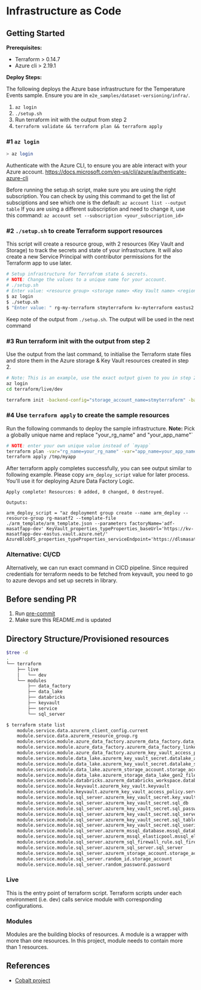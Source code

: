 # Infrastructure as Code

## Getting Started

**Prerequisites:**

- Terraform > 0.14.7
- Azure cli > 2.19.1

**Deploy Steps:**

The following deploys the Azure base infrastructure for the Temperature Events sample. Ensure you are in `e2e_samples/dataset-versioning/infra/`.

1. `az login`
2. `./setup.sh`
3. Run terraform init with the output from step 2
4. `terraform validate && terraform plan && terraform apply`

### #1 `az login`

```bash
> az login
```

Authenticate with the Azure CLI, to ensure you are able interact with your Azure account.
<https://docs.microsoft.com/en-us/cli/azure/authenticate-azure-cli>

Before running the setup.sh script, make sure you are using the right subscription.
You can check by using this command to get the list of subsciptions and see which one is the default:
```az account list --output table```
If you are using a different subscription and need to change it, use this command:
```az account set --subscription <your_subscription_id>```

### #2 `./setup.sh` to create Terraform support resources

This script will create a resource group, with 2 resources (Key Vault and Storage) to track the secrets and state of your infrastructure. It will also create a new Service Principal with contributor permissions for the Terraform app to use later.

```bash
# Setup infrastructure for Terrafrom state & secrets.
# NOTE: Change the values to a unique name for your account.
# ./setup.sh 
# Enter value: <resource group> <storage name> <Key Vault name> <region>
$ az login
$ ./setup.sh
$ "Enter value: " rg-my-terraform stmyterraform kv-myterraform eastus2
```

Keep note of the output from `./setup.sh`. The output will be used in the next command

### #3 Run terraform init with the output from step 2

Use the output from the last command, to initialise the Terraform state files and store them in the Azure storage & Key Vault resources created in step 2.

```bash
# Note: This is an example, use the exact output given to you in step 2.
az login
cd terraform/live/dev

terraform init -backend-config="storage_account_name=stmyterraform" -backend-config="container_name=terraform-state" -backend-config="access_key=$(az keyvault secret show --name tfstate-storage-key --vault-name kv-myterraform --query value -o tsv)" -backend-config="key=terraform.tfstate"
```

### #4 Use `terraform apply` to create the sample resources

Run the following commands to deploy the sample infrastructure.
**Note:** Pick a globally unique name and replace "your_rg_name" and "your_app_name"`

```bash
# NOTE: enter your own unique value instead of `myapp`
terraform plan -var="rg_name=your_rg_name" -var="app_name=your_app_name" -out=/tmp/myapp
terraform apply /tmp/myapp
```

After terraform apply completes successfully, you can see output similar to following example. Please copy `arm_deploy_script` value for later process. You'll use it for deploying Azure Data Factory Logic.

```console
Apply complete! Resources: 0 added, 0 changed, 0 destroyed.

Outputs:

arm_deploy_script = "az deployment group create --name arm_deploy --resource-group rg-masatf2 --template-file ./arm_template/arm_template.json --parameters factoryName='adf-masatfapp-dev' KeyVault_properties_typeProperties_baseUrl='https://kv-masatfapp-dev-eastus.vault.azure.net/' AzureBlobFS_properties_typeProperties_serviceEndpoint='https://dlsmasatfappdev.blob.core.windows.net/'"
```

### Alternative: CI/CD

Alternatively, we can run exact command in CICD pipeline. Since required credentials for terraform needs to be fetched from keyvault, you need to go to azure devops and set up secrets in library.

## Before sending PR

1. Run [pre-commit](https://pre-commit.com/#install)
1. Make sure this README.md is updated

## Directory Structure/Provisioned resources

```zsh
$tree -d
.
└── terraform
    ├── live
    │   └── dev
    └── modules
        ├── data_factory
        ├── data_lake
        ├── databricks
        ├── keyvault
        ├── service
        └── sql_server
```

```bash
$ terraform state list
    module.service.data.azurerm_client_config.current
    module.service.data.azurerm_resource_group.rg
    module.service.module.azure_data_factory.azurerm_data_factory.data_factory
    module.service.module.azure_data_factory.azurerm_data_factory_linked_service_key_vault.df_kv_ls
    module.service.module.azure_data_factory.azurerm_key_vault_access_policy.principal_id
    module.service.module.data_lake.azurerm_key_vault_secret.datalake_access_key
    module.service.module.data_lake.azurerm_key_vault_secret.datalake_secret
    module.service.module.data_lake.azurerm_storage_account.storage_account
    module.service.module.data_lake.azurerm_storage_data_lake_gen2_filesystem.data_lake_filesystem
    module.service.module.databricks.azurerm_databricks_workspace.databricks
    module.service.module.keyvault.azurerm_key_vault.keyvault
    module.service.module.keyvault.azurerm_key_vault_access_policy.service_principal
    module.service.module.sql_server.azurerm_key_vault_secret.key_vault_secret
    module.service.module.sql_server.azurerm_key_vault_secret.sql_db
    module.service.module.sql_server.azurerm_key_vault_secret.sql_password
    module.service.module.sql_server.azurerm_key_vault_secret.sql_server
    module.service.module.sql_server.azurerm_key_vault_secret.sql_table
    module.service.module.sql_server.azurerm_key_vault_secret.sql_userid
    module.service.module.sql_server.azurerm_mssql_database.mssql_database
    module.service.module.sql_server.azurerm_mssql_elasticpool.mssql_elasticpool
    module.service.module.sql_server.azurerm_sql_firewall_rule.sql_firewall_rule
    module.service.module.sql_server.azurerm_sql_server.sql_server
    module.service.module.sql_server.azurerm_storage_account.storage_account
    module.service.module.sql_server.random_id.storage_account
    module.service.module.sql_server.random_password.password
```

### Live

This is the entry point of terraform script. Terraform scripts under each environment (i.e. dev) calls service module with corresponding configurations.

### Modules

Modules are the building blocks of resources. A module is a wrapper with more than one resources. In this project, module needs to contain more than 1 resources.

## References

- [Cobalt project](https://github.com/microsoft/cobalt)
